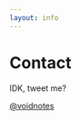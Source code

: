 ```yaml
---
layout: info
---
```


# Contact

IDK, tweet me?

<a href="https://twitter.com/voidnotes" target="_blank">@voidnotes</a>
